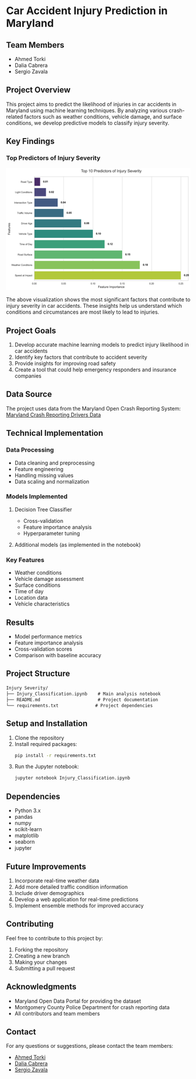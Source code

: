 # Car Accident Injury Prediction in Maryland

## Team Members
- Ahmed Torki
- Dalia Cabrera
- Sergio Zavala

## Project Overview
This project aims to predict the likelihood of injuries in car accidents in Maryland using machine learning techniques. By analyzing various crash-related factors such as weather conditions, vehicle damage, and surface conditions, we develop predictive models to classify injury severity.

## Key Findings
### Top Predictors of Injury Severity
![Top Predictors of Injury Severity](injury_predictors.png)

The above visualization shows the most significant factors that contribute to injury severity in car accidents. These insights help us understand which conditions and circumstances are most likely to lead to injuries.

## Project Goals
1. Develop accurate machine learning models to predict injury likelihood in car accidents
2. Identify key factors that contribute to accident severity
3. Provide insights for improving road safety
4. Create a tool that could help emergency responders and insurance companies

## Data Source
The project uses data from the Maryland Open Crash Reporting System:
[Maryland Crash Reporting Drivers Data](https://data.montgomerycountymd.gov/Public-Safety/Crash-Reporting-Drivers-Data/mmzv-x632/about_data)

## Technical Implementation
### Data Processing
- Data cleaning and preprocessing
- Feature engineering
- Handling missing values
- Data scaling and normalization

### Models Implemented
1. Decision Tree Classifier
   - Cross-validation
   - Feature importance analysis
   - Hyperparameter tuning

2. Additional models (as implemented in the notebook)

### Key Features
- Weather conditions
- Vehicle damage assessment
- Surface conditions
- Time of day
- Location data
- Vehicle characteristics

## Results
- Model performance metrics
- Feature importance analysis
- Cross-validation scores
- Comparison with baseline accuracy

## Project Structure
```
Injury Severity/
├── Injury_Classification.ipynb    # Main analysis notebook
├── README.md                      # Project documentation
└── requirements.txt              # Project dependencies
```

## Setup and Installation
1. Clone the repository
2. Install required packages:
   ```bash
   pip install -r requirements.txt
   ```
3. Run the Jupyter notebook:
   ```bash
   jupyter notebook Injury_Classification.ipynb
   ```

## Dependencies
- Python 3.x
- pandas
- numpy
- scikit-learn
- matplotlib
- seaborn
- jupyter

## Future Improvements
1. Incorporate real-time weather data
2. Add more detailed traffic condition information
3. Include driver demographics
4. Develop a web application for real-time predictions
5. Implement ensemble methods for improved accuracy

## Contributing
Feel free to contribute to this project by:
1. Forking the repository
2. Creating a new branch
3. Making your changes
4. Submitting a pull request


## Acknowledgments
- Maryland Open Data Portal for providing the dataset
- Montgomery County Police Department for crash reporting data
- All contributors and team members

## Contact
For any questions or suggestions, please contact the team members:
- [Ahmed Torki](https://www.linkedin.com/in/torki-ah/)
- [Dalia Cabrera](https://www.linkedin.com/in/dalia-c-4754a4247/)
- [Sergio Zavala](https://www.linkedin.com/in/sergiozavala1/) 
